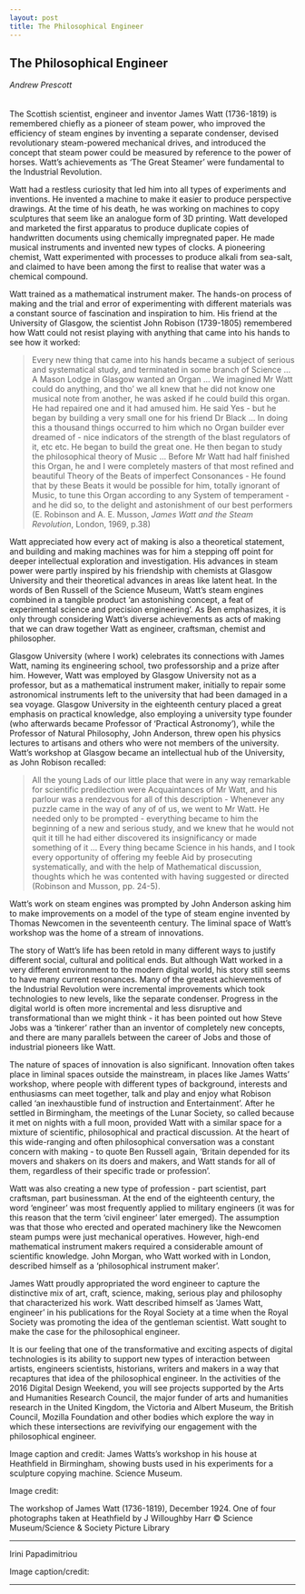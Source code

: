 ```yaml
---
layout: post
title: The Philosophical Engineer
---
```


## The Philosophical Engineer
*Andrew Prescott*
<br />
<br />
<br />
The Scottish scientist, engineer and inventor James Watt (1736-1819) is remembered chiefly as a pioneer of steam power, who improved the efficiency of steam engines by inventing a separate condenser, devised revolutionary steam-powered mechanical drives, and introduced the concept that steam power could be measured by reference to the power of horses. Watt’s achievements as ‘The Great Steamer’ were fundamental to the Industrial Revolution.

Watt had a restless curiosity that led him into all types of experiments and inventions. He invented a machine to make it easier to produce perspective drawings. At the time of his death, he was working on machines to copy sculptures that seem like an analogue form of 3D printing. Watt developed and marketed the first apparatus to produce duplicate copies of handwritten documents using chemically impregnated paper. He made musical instruments and invented new types of clocks. A pioneering chemist, Watt experimented with processes to produce alkali from sea-salt, and claimed to have been among the first to realise that water was a chemical compound.

Watt trained as a mathematical instrument maker. The hands-on process of making and the trial and error of experimenting with different materials was a constant source of fascination and inspiration to him. His friend at the University of Glasgow, the scientist John Robison (1739-1805) remembered how Watt could not resist playing with anything that came into his hands to see how it worked:

> Every new thing that came into his hands became a subject of serious and systematical study, and terminated in some branch of Science … A Mason Lodge in Glasgow wanted an Organ … We imagined Mr Watt could do anything, and tho’ we all knew that he did not know one musical note from another, he was asked if he could build this organ. He had repaired one and it had amused him. He said Yes - but he began by building a very small one for his friend Dr Black … In doing this a thousand things occurred to him which no Organ builder ever dreamed of - nice indicators of the strength of the blast regulators of it, etc etc. He began to build the great one. He then began to study the philosophical theory of Music … Before Mr Watt had half finished this Organ, he and I were completely masters of that most refined and beautiful Theory of the Beats of imperfect Consonances - He found that by these Beats it would be possible for him, totally ignorant of Music, to tune this Organ according to any System of temperament - and he did so, to the delight and astonishment of our best performers (E. Robinson and A. E. Musson, *James Watt and the Steam Revolution*, London, 1969, p.38)

Watt appreciated how every act of making is also a theoretical statement, and building and making machines was for him a stepping off point for deeper intellectual exploration and investigation. His advances in steam power were partly inspired by his friendship with chemists at Glasgow University and their theoretical advances in areas like latent heat. In the words of Ben Russell of the Science Museum, Watt’s steam engines combined in a tangible product ‘an astonishing concept, a feat of experimental science and precision engineering’. As Ben emphasizes, it is only through considering Watt’s diverse achievements as acts of making that we can draw together Watt as engineer, craftsman, chemist and philosopher.

Glasgow University (where I work) celebrates its connections with James Watt, naming its engineering school, two professorship and a prize after him. However,  Watt was employed by Glasgow University not as a professor, but as a mathematical instrument maker, initially to repair some astronomical instruments left to the university that had been damaged in a sea voyage. Glasgow University in the eighteenth century placed a great emphasis on practical knowledge, also employing a university type founder (who afterwards became Professor of ‘Practical Astronomy’), while the Professor of Natural Philosophy, John Anderson, threw open his physics lectures to artisans and others who were not members of the university. Watt’s workshop at Glasgow became an intellectual hub of the University, as John Robison recalled:

> All the young Lads of our little place that were in any way remarkable for scientific predilection were Acquaintances of Mr Watt, and his parlour was a rendezvous for all of this description - Whenever any puzzle came in the way of any of of us, we went to Mr Watt. He needed only to be prompted - everything became to him the beginning of a new and serious study, and we knew that he would not quit it till he had either discovered its insignificancy or made something of it … Every thing became Science in his hands, and I took every opportunity of offering my feeble Aid by prosecuting systematically, and with the help of Mathematical discussion, thoughts which he was contented with having suggested or directed (Robinson and Musson, pp. 24-5).

Watt’s work on steam engines was prompted by John Anderson asking him to make improvements on a model of the type of steam engine invented by Thomas Newcomen in the seventeenth century. The liminal space of Watt’s workshop was the home of a stream of innovations.

The story of Watt’s life has been retold in many different ways to justify different social, cultural and political ends. But although Watt worked in a very different environment to the modern digital world, his story still seems to have many current resonances. Many of the greatest achievements of the Industrial Revolution were incremental improvements which took technologies to new levels, like the separate condenser. Progress in the digital world is often more incremental and less disruptive and transformational than we might think - it has been pointed out how Steve Jobs was a ‘tinkerer’ rather than an inventor of completely new concepts, and there are many parallels between the career of Jobs and those of industrial pioneers like Watt.

The nature of spaces of innovation is also significant. Innovation often takes place in liminal spaces outside the mainstream, in places like James Watts’ workshop, where people with different types of background, interests and enthusiasms can meet together, talk and play and enjoy what Robison called ‘an inexhaustible fund of instruction and Entertainment’. After he settled in Birmingham, the meetings of the Lunar Society, so called because it met on nights with a full moon, provided Watt with a similar space for a mixture of scientific, philosophical and practical discussion. At the heart of this wide-ranging and often philosophical conversation was a constant concern with making - to quote Ben Russell again, ‘Britain depended for its movers and shakers on its doers and makers, and Watt stands for all of them, regardless of their specific trade or profession’.

Watt was also creating a new type of profession - part scientist, part craftsman, part businessman. At the end of the eighteenth century, the word ‘engineer’ was most frequently applied to military engineers (it was for this reason that the term ‘civil engineer’ later emerged). The assumption was that those who erected and operated machinery like the Newcomen steam pumps were just mechanical operatives. However, high-end mathematical instrument makers required a considerable amount of scientific knowledge. John Morgan, who Watt worked with in London, described himself as a ‘philosophical instrument maker’.

James Watt proudly appropriated the word engineer to capture the distinctive mix of art, craft, science, making, serious play and philosophy that characterized his work. Watt described himself as ‘James Watt, engineer’ in his publications for the Royal Society at a time when the Royal Society was promoting the idea of the gentleman scientist. Watt sought to make the case for the philosophical engineer.

It is our feeling that one of the transformative and exciting aspects of digital technologies is its ability to support new types of interaction between artists, engineers scientists, historians, writers and makers in a way that recaptures that idea of the philosophical engineer. In the activities of the 2016 Digital Design Weekend, you will see projects supported by the Arts and Humanities Research Council, the major funder of arts and humanities research in the United Kingdom, the Victoria and Albert Museum, the British Council, Mozilla Foundation and other bodies which explore the way in which these intersections are revivifying our engagement with the philosophical engineer.

Image caption and credit: James Watts’s workshop in his house at Heathfield in Birmingham, showing busts used in his experiments for a sculpture copying machine. Science Museum.

Image credit:

The workshop of James Watt (1736-1819), December 1924. One of four photographs taken at Heathfield by J Willoughby Harr
© Science Museum/Science & Society Picture Library

-------------------------------------------------------------------------------------
Irini Papadimitriou

Image caption/credit:


-----------------------------------------------------------------------------------------------------------------
